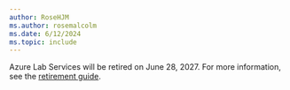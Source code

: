 ```yaml
---
author: RoseHJM
ms.author: rosemalcolm
ms.date: 6/12/2024
ms.topic: include
---
```


Azure Lab Services will be retired on June 28, 2027. For more information, see the [retirement guide](https://aka.ms/azlabs-retirementguide).
